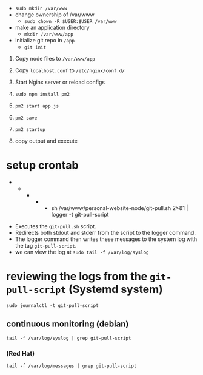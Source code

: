 - `sudo mkdir /var/www`
- change ownership of /var/www
    - `sudo chown -R $USER:$USER /var/www`
- make an application directory
    - `mkdir /var/www/app`
- initialize git repo in `/app`
    - `git init`


1. Copy node files to `/var/www/app`
2. Copy `localhost.conf` to `/etc/nginx/conf.d/`
3. Start Nginx server or reload configs

4. `sudo npm install pm2`
5. `pm2 start app.js`
6. `pm2 save`
7. `pm2 startup`
8. copy output and execute


# setup crontab
* * * * * sh /var/www/personal-website-node/git-pull.sh 2>&1 | logger -t git-pull-script

- Executes the `git-pull.sh` script.
- Redirects both stdout and stderr from the script to the logger command.
- The logger command then writes these messages to the system log with 
the tag `git-pull-script`.
- we can view the log at `sudo tail -f /var/log/syslog`

# reviewing the logs from the `git-pull-script` (Systemd system)
`sudo journalctl -t git-pull-script`

## continuous monitoring (debian)
`tail -f /var/log/syslog | grep git-pull-script`

### (Red Hat)
`tail -f /var/log/messages | grep git-pull-script`

